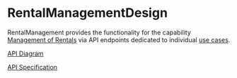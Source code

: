 # RentalManagementDesign
RentalManagement provides the functionality for the capability
[Management of Rentals](https://git.scc.kit.edu/cm-tm/cm-team/projectwork/pse/0-doc-ccs-app-v-2/-/blob/main/pages/capabilities.md#management-of-rentals)
via API endpoints dedicated to individual
[use cases](https://git.scc.kit.edu/cm-tm/cm-team/projectwork/pse/0-doc-ccs-app-v-2/-/blob/main/pages/use_case_diagram.md).

[API Diagram](pages/process_api_diagram.md)

[API Specification](openapi.yaml) 
